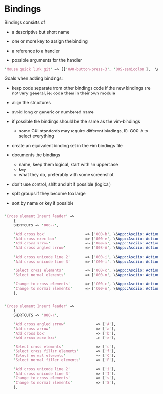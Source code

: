 # Bindings

Bindings consists of 

- a descriptive but short name

- one or more key to assign the binding

- a reference to a handler

- possible arguments for the handler

```perl
'Mouse quick link git' => [['0A0-button-press-3', '00S-semicolon'],  \&App::Asciio::Actions::Git::quick_link]
```

Goals when adding bindings:

- keep code separate from other bindings code if the new bindings are not very general, ie: code them in their own module

- align the structures

- avoid long or generic or numbered name

- if possible the bindings should be the same as the vim-bindings
	- some GUI standards may require different bindings, IE: C00-A to select everything

- create an equivalent binding set in the vim bindings file

- documents the bindings
	- name, keep them logical, start with an uppercase
	- key
	- what they do, preferably with some screenshot

- don't use control, shift and alt if possible (logical)

- split groups if they become too large

- sort by name or key if possible

``` perl

'Cross element Insert leader' => 
	{
	SHORTCUTS => '000-x',
	
	'Add cross box'                  => ['000-b', \&App::Asciio::Actions::Cross::add_element, ['Asciio/Cross/box', 0]                             ],
	'Add cross exec box'             => ['000-e', \&App::Asciio::Actions::Cross::add_element, ['Asciio/Cross/exec box', 1]                        ],
	'Add cross arrow'                => ['000-a', \&App::Asciio::Actions::Cross::add_element, ['Asciio/Cross/wirl_arrow', 0]                      ],
	'Add cross angled arrow'         => ['00S-A', \&App::Asciio::Actions::Cross::add_element, ['Asciio/Cross/angled_arrow', 0]                    ],
	
	'Add cross unicode line 2'       => ['000-i', \&App::Asciio::Actions::Cross::create_line, [2, 1]                                              ],
	'Add cross unicode line 3'       => ['C00-i', \&App::Asciio::Actions::Cross::create_line, [3, 1]                                              ],
	
	'Select cross elements'          => ['000-c', \&App::Asciio::Actions::CrossManipulation::select_cross_elements_from_selected_elements         ],
	'Select normal elements'         => ['000-n', \&App::Asciio::Actions::CrossManipulation::select_normal_elements_from_selected_elements        ],
	
	'Change to cross elements'       => ['C00-c', \&App::Asciio::Actions::CrossManipulation::switch_to_cross_elements_from_selected_elements      ],
	'Change to normal elements'      => ['C00-n', \&App::Asciio::Actions::CrossManipulation::switch_to_normal_elements_from_selected_elements     ],
	},

```

```perl

'Cross element Insert leader' => 
	{
	SHORTCUTS => '000-x',
	
	'Add cross angled arrow'              => ['A'],
	'Add cross arrow'                     => ['a'],
	'Add cross box'                       => ['b'],
	'Add cross exec box'                  => ['e'],

	'Select cross elements'               => ['c'],
	'Select cross filler elements'        => ['f'],
	'Select normal elements'              => ['C'],
	'Select normal filler elements'       => ['F'],

	'Add cross unicode line 2'            => ['i'],
	'Add cross unicode line 3'            => ['I'],
	'Change to cross elements'            => ['s'],
	'Change to normal elements'           => ['S'],
	},
```


